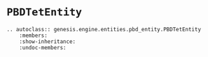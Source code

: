 # `PBDTetEntity`

```{eval-rst}  
.. autoclass:: genesis.engine.entities.pbd_entity.PBDTetEntity
    :members:
    :show-inheritance:
    :undoc-members:
```
